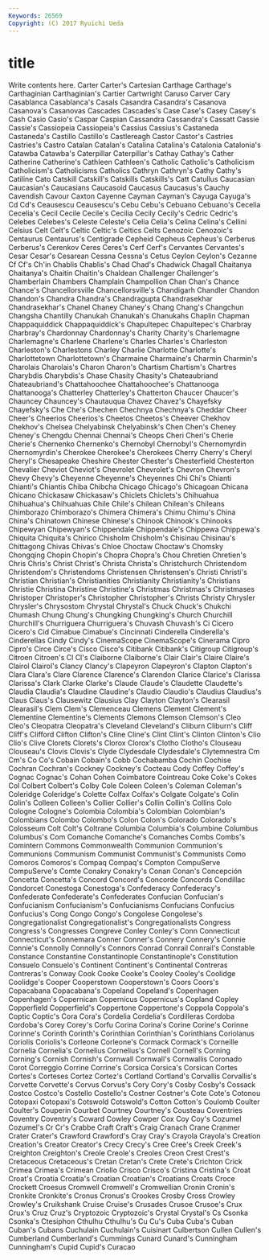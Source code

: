```yaml
---
Keywords: 26569 
Copyright: (C) 2017 Ryuichi Ueda
---
```


# title

Write contents here.
 Carter Carter's Cartesian Carthage Carthage's Carthaginian
Carthaginian's Cartier Cartwright Caruso Carver Cary Casablanca Casablanca's Casals Casandra
Casandra's Casanova Casanova's Casanovas Cascades Cascades's Case Case's Casey Casey's
Cash Casio Casio's Caspar Caspian Cassandra Cassandra's Cassatt Cassie Cassie's
Cassiopeia Cassiopeia's Cassius Cassius's Castaneda Castaneda's Castillo Castillo's Castlereagh Castor
Castor's Castries Castries's Castro Catalan Catalan's Catalina Catalina's Catalonia Catalonia's
Catawba Catawba's Caterpillar Caterpillar's Cathay Cathay's Cather Catherine Catherine's Cathleen
Cathleen's Catholic Catholic's Catholicism Catholicism's Catholicisms Catholics Cathryn Cathryn's Cathy
Cathy's Catiline Cato Catskill Catskill's Catskills Catskills's Catt Catullus Caucasian
Caucasian's Caucasians Caucasoid Caucasus Caucasus's Cauchy Cavendish Cavour Caxton Cayenne
Cayman Cayman's Cayuga Cayuga's Cd Cd's Ceausescu Ceausescu's Cebu Cebu's
Cebuano Cebuano's Cecelia Cecelia's Cecil Cecile Cecile's Cecilia Cecily Cecily's
Cedric Cedric's Celebes Celebes's Celeste Celeste's Celia Celia's Celina Celina's
Cellini Celsius Celt Celt's Celtic Celtic's Celtics Celts Cenozoic Cenozoic's
Centaurus Centaurus's Centigrade Cepheid Cepheus Cepheus's Cerberus Cerberus's Cerenkov Ceres
Ceres's Cerf Cerf's Cervantes Cervantes's Cesar Cesar's Cesarean Cessna Cessna's
Cetus Ceylon Ceylon's Cezanne Cf Cf's Ch'in Chablis Chablis's Chad
Chad's Chadwick Chagall Chaitanya Chaitanya's Chaitin Chaitin's Chaldean Challenger Challenger's
Chamberlain Chambers Champlain Champollion Chan Chan's Chance Chance's Chancellorsville Chancellorsville's
Chandigarh Chandler Chandon Chandon's Chandra Chandra's Chandragupta Chandrasekhar Chandrasekhar's Chanel
Chaney Chaney's Chang Chang's Changchun Changsha Chantilly Chanukah Chanukah's Chanukahs
Chaplin Chapman Chappaquiddick Chappaquiddick's Chapultepec Chapultepec's Charbray Charbray's Chardonnay Chardonnay's
Charity Charity's Charlemagne Charlemagne's Charlene Charlene's Charles Charles's Charleston Charleston's
Charlestons Charley Charlie Charlotte Charlotte's Charlottetown Charlottetown's Charmaine Charmaine's Charmin
Charmin's Charolais Charolais's Charon Charon's Chartism Chartism's Chartres Charybdis Charybdis's
Chase Chasity Chasity's Chateaubriand Chateaubriand's Chattahoochee Chattahoochee's Chattanooga Chattanooga's Chatterley
Chatterley's Chatterton Chaucer Chaucer's Chauncey Chauncey's Chautauqua Chavez Chavez's Chayefsky
Chayefsky's Che Che's Chechen Chechnya Chechnya's Cheddar Cheer Cheer's Cheerios
Cheerios's Cheetos Cheetos's Cheever Chekhov Chekhov's Chelsea Chelyabinsk Chelyabinsk's Chen
Chen's Cheney Cheney's Chengdu Chennai Chennai's Cheops Cheri Cheri's Cherie
Cherie's Chernenko Chernenko's Chernobyl Chernobyl's Chernomyrdin Chernomyrdin's Cherokee Cherokee's Cherokees
Cherry Cherry's Cheryl Cheryl's Chesapeake Cheshire Chester Chester's Chesterfield Chesterton
Chevalier Cheviot Cheviot's Chevrolet Chevrolet's Chevron Chevron's Chevy Chevy's Cheyenne
Cheyenne's Cheyennes Chi Chi's Chianti Chianti's Chiantis Chiba Chibcha Chicago
Chicago's Chicagoan Chicana Chicano Chickasaw Chickasaw's Chiclets Chiclets's Chihuahua Chihuahua's
Chihuahuas Chile Chile's Chilean Chilean's Chileans Chimborazo Chimborazo's Chimera Chimera's
Chimu Chimu's China China's Chinatown Chinese Chinese's Chinook Chinook's Chinooks
Chipewyan Chipewyan's Chippendale Chippendale's Chippewa Chippewa's Chiquita Chiquita's Chirico Chisholm
Chisholm's Chisinau Chisinau's Chittagong Chivas Chivas's Chloe Choctaw Choctaw's Chomsky
Chongqing Chopin Chopin's Chopra Chopra's Chou Chretien Chretien's Chris Chris's
Christ Christ's Christa Christa's Christchurch Christendom Christendom's Christendoms Christensen Christensen's
Christi Christi's Christian Christian's Christianities Christianity Christianity's Christians Christie Christina
Christine Christine's Christmas Christmas's Christmases Christoper Christoper's Christopher Christopher's Christs
Christy Chrysler Chrysler's Chrysostom Chrystal Chrystal's Chuck Chuck's Chukchi Chumash
Chung Chung's Chungking Chungking's Church Churchill Churchill's Churriguera Churriguera's Chuvash
Chuvash's Ci Cicero Cicero's Cid Cimabue Cimabue's Cincinnati Cinderella Cinderella's
Cinderellas Cindy Cindy's CinemaScope CinemaScope's Cinerama Cipro Cipro's Circe Circe's
Cisco Cisco's Citibank Citibank's Citigroup Citigroup's Citroen Citroen's Cl Cl's
Claiborne Claiborne's Clair Clair's Claire Claire's Clairol Clairol's Clancy Clancy's
Clapeyron Clapeyron's Clapton Clapton's Clara Clara's Clare Clarence Clarence's Clarendon
Clarice Clarice's Clarissa Clarissa's Clark Clarke Clarke's Claude Claude's Claudette
Claudette's Claudia Claudia's Claudine Claudine's Claudio Claudio's Claudius Claudius's Claus
Claus's Clausewitz Clausius Clay Clayton Clayton's Clearasil Clearasil's Clem Clem's
Clemenceau Clemens Clement Clement's Clementine Clementine's Clements Clemons Clemson Clemson's
Cleo Cleo's Cleopatra Cleopatra's Cleveland Cleveland's Cliburn Cliburn's Cliff Cliff's
Clifford Clifton Clifton's Cline Cline's Clint Clint's Clinton Clinton's Clio
Clio's Clive Clorets Clorets's Clorox Clorox's Clotho Clotho's Clouseau Clouseau's
Clovis Clovis's Clyde Clydesdale Clydesdale's Clytemnestra Cm Cm's Co Co's
Cobain Cobain's Cobb Cochabamba Cochin Cochise Cochran Cochran's Cockney Cockney's
Cocteau Cody Coffey Coffey's Cognac Cognac's Cohan Cohen Coimbatore Cointreau
Coke Coke's Cokes Col Colbert Colbert's Colby Cole Coleen Coleen's
Coleman Coleman's Coleridge Coleridge's Colette Colfax Colfax's Colgate Colgate's Colin
Colin's Colleen Colleen's Collier Collier's Collin Collin's Collins Colo Cologne
Cologne's Colombia Colombia's Colombian Colombian's Colombians Colombo Colombo's Colon Colon's
Colorado Colorado's Colosseum Colt Colt's Coltrane Columbia Columbia's Columbine Columbus
Columbus's Com Comanche Comanche's Comanches Combs Combs's Comintern Commons Commonwealth
Communion Communion's Communions Communism Communist Communist's Communists Como Comoros Comoros's
Compaq Compaq's Compton CompuServe CompuServe's Comte Conakry Conakry's Conan Conan's
Concepción Concetta Concetta's Concord Concord's Concorde Concords Condillac Condorcet Conestoga
Conestoga's Confederacy Confederacy's Confederate Confederate's Confederates Confucian Confucian's Confucianism Confucianism's
Confucianisms Confucians Confucius Confucius's Cong Congo Congo's Congolese Congolese's Congregationalist
Congregationalist's Congregationalists Congress Congress's Congresses Congreve Conley Conley's Conn Connecticut
Connecticut's Connemara Conner Conner's Connery Connery's Connie Connie's Connolly Connolly's
Connors Conrad Conrail Conrail's Constable Constance Constantine Constantinople Constantinople's Constitution
Consuelo Consuelo's Continent Continent's Continental Contreras Contreras's Conway Cook Cooke
Cooke's Cooley Cooley's Coolidge Coolidge's Cooper Cooperstown Cooperstown's Coors Coors's
Copacabana Copacabana's Copeland Copeland's Copenhagen Copenhagen's Copernican Copernicus Copernicus's Copland
Copley Copperfield Copperfield's Coppertone Coppertone's Coppola Coppola's Coptic Coptic's Cora
Cora's Cordelia Cordelia's Cordilleras Cordoba Cordoba's Corey Corey's Corfu Corina
Corina's Corine Corine's Corinne Corinne's Corinth Corinth's Corinthian Corinthian's Corinthians
Coriolanus Coriolis Coriolis's Corleone Corleone's Cormack Cormack's Corneille Cornelia Cornelia's
Cornelius Cornelius's Cornell Cornell's Corning Corning's Cornish Cornish's Cornwall Cornwall's
Cornwallis Coronado Corot Correggio Corrine Corrine's Corsica Corsica's Corsican Cortes
Cortes's Corteses Cortez Cortez's Cortland Cortland's Corvallis Corvallis's Corvette Corvette's
Corvus Corvus's Cory Cory's Cosby Cosby's Cossack Costco Costco's Costello
Costello's Costner Costner's Cote Cote's Cotonou Cotopaxi Cotopaxi's Cotswold Cotswold's
Cotton Cotton's Coulomb Coulter Coulter's Couperin Courbet Courtney Courtney's Cousteau
Coventries Coventry Coventry's Coward Cowley Cowper Cox Coy Coy's Cozumel
Cozumel's Cr Cr's Crabbe Craft Craft's Craig Cranach Crane Cranmer
Crater Crater's Crawford Crawford's Cray Cray's Crayola Crayola's Creation Creation's
Creator Creator's Crecy Crecy's Cree Cree's Creek Creek's Creighton Creighton's
Creole Creole's Creoles Creon Crest Crest's Cretaceous Cretaceous's Cretan Cretan's
Crete Crete's Crichton Crick Crimea Crimea's Crimean Criollo Crisco Crisco's
Cristina Cristina's Croat Croat's Croatia Croatia's Croatian Croatian's Croatians Croats
Croce Crockett Croesus Cromwell Cromwell's Cromwellian Cronin Cronin's Cronkite Cronkite's
Cronus Cronus's Crookes Crosby Cross Crowley Crowley's Cruikshank Cruise Cruise's
Crusades Crusoe Crusoe's Crux Crux's Cruz Cruz's Cryptozoic Cryptozoic's Crystal
Crystal's Cs Csonka Csonka's Ctesiphon Cthulhu Cthulhu's Cu Cu's Cuba
Cuba's Cuban Cuban's Cubans Cuchulain Cuchulain's Cuisinart Culbertson Cullen Cullen's
Cumberland Cumberland's Cummings Cunard Cunard's Cunningham Cunningham's Cupid Cupid's Curacao

